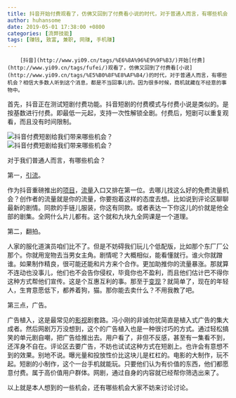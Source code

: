 ```yaml
---
title: 抖音开始付费观看了，仿佛又回到了付费看小说的时代，对于普通人而言，有哪些机会？相信大多数人听到这个消息，都是不当回事儿的。因为很多时候，商机就藏在不经意的事物中。首先，抖音正在测试短剧付费功能。抖音短剧的付费模式与付费小说是类似的。是按基数进行付费。即最低一元起，支持一次性解锁全剧。付费后，短剧可以重复观看，而且没有时间限制。  对于我们普通人而言，有哪些机会？第一，引流。作为抖音重磅推出的项目，流量入口又排在第一位。去哪儿找这么好的免费流量机会？创作者的流量就是你的流量，你要抱着这样的态度去想。比如说到评论区聊聊最新的剧情。同款的手链儿服装，你这有同款。或者表达一下你这儿的价就是他全部的剧集。全网什么片儿都有。这个就和九块九全网课是一个道理。第二，翻拍。人家的服化道演员咱们比不了。但是不妨碍我们玩儿个低配版，比如那个东厂厂公那个。你就用宠物去当男女主角。剧情呢？大概相似，能看懂就行。谁火你就蹭谁。如果制作精良，很可能还能和片方来个合作。更加助推你的流量暴涨。那就算不连动也没事儿，他们也不会告你侵权，毕竟你也不盈利，而且他们估计巴不得你这种方式帮他们宣传。这是个互惠互利的事。那至于变现？就简单了，现在的年轻人，生育意愿低下，都养着狗，猫。那你能去卖什么？不用我教了吧。第三点，广告。广告植入，这是最常见的影视剧套路。冯小刚的非诚勿扰简直是植入式广告的集大成者。然后网剧万万没想到，这个的广告植入也是一种很讨巧的方式。通过轻松搞笑的单元剧自嘲，把广告给推出去。用户看了，非但不反感，甚至有一集看不到，还浑身不自在。评论区去要广告，不妨也试试这种方式在短剧上。也许会有意想不到的效果。别地不说。曝光量和投放性价比这块儿是杠杠的。电影的大制作，玩不起。短剧的小制作，这个一台手机就能玩。只要他们认为有价值的东西，他们都愿意付费。属于高价值用户群体。网剧，通过自身的内容就已经帮你筛选出来了。以上就是本人想到的一些机会，还有哪些机会大家不妨来讨论讨论。
author: huhansome
date: 2019-05-01 17:38:00 +0800
categories: [流弊技能]
tags: [赚钱, 致富, 兼职, 网赚, 手机赚]
---
```



        [抖音](http://www.yi09.cn/tags/%E6%8A%96%E9%9F%B3/)开始[付费](http://www.yi09.cn/tags/fufei/)观看了，仿佛又回到了付费看[小说](http://www.yi09.cn/tags/%E5%B0%8F%E8%AF%B4/)的时代，对于普通人而言，有哪些机会？相信大多数人听到这个消息，都是不当回事儿的。因为很多时候，商机就藏在不经意的事物中。  
  
首先，抖音正在测试短剧付费功能。抖音短剧的付费模式与付费小说是类似的。是按基数进行付费。即最低一元起，支持一次性解锁全剧。付费后，短剧可以重复观看，而且没有时间限制。  
  
![抖音付费短剧给我们带来哪些机会？
](http://www.yi09.cn/zb_users/upload/2021/12/20211215205326163957280614655.jpeg)  
![抖音付费短剧给我们带来哪些机会？
](http://www.yi09.cn/zb_users/upload/2021/12/20211215205326163957280686037.jpeg)  
  
对于我们普通人而言，有哪些机会？  
  
第一，[引流](http://www.yi09.cn/tags/%E5%BC%95%E6%B5%81/)。  
  
作为抖音重磅推出的[项目](http://www.yi09.cn/tags/%E9%A1%B9%E7%9B%AE/)，[流量](http://www.yi09.cn/tags/%E6%B5%81%E9%87%8F/)入口又排在第一位。去哪儿找这么好的免费流量机会？创作者的流量就是你的流量，你要抱着这样的态度去想。比如说到评论区聊聊最新的剧情。同款的手链儿服装，你这有同款。或者表达一下你这儿的价就是他全部的剧集。全网什么片儿都有。这个就和九块九全网课是一个道理。  
  
第二，翻拍。  
  
人家的服化道演员咱们比不了。但是不妨碍我们玩儿个低配版，比如那个东厂厂公那个。你就用宠物去当男女主角。剧情呢？大概相似，能看懂就行。谁火你就蹭谁。如果制作精良，很可能还能和片方来个合作。更加助推你的流量暴涨。那就算不连动也没事儿，他们也不会告你侵权，毕竟你也不盈利，而且他们估计巴不得你这种方式帮他们宣传。这是个互惠互利的事。那至于[变现](http://www.yi09.cn/tags/%E5%8F%98%E7%8E%B0/)？就简单了，现在的年轻人，生育意愿低下，都养着狗，猫。那你能去卖什么？不用我教了吧。  
  
第三点，广告。  
  
广告植入，这是最常见的[影视](http://www.yi09.cn/tags/%E5%BD%B1%E8%A7%86/)剧套路。冯小刚的非诚勿扰简直是植入式广告的集大成者。然后网剧万万没想到，这个的广告植入也是一种很讨巧的方式。通过轻松搞笑的单元剧自嘲，把广告给推出去。用户看了，非但不反感，甚至有一集看不到，还浑身不自在。评论区去要广告，不妨也试试这种方式在短剧上。也许会有意想不到的效果。别地不说。曝光量和投放性价比这块儿是杠杠的。电影的大制作，玩不起。短剧的小制作，这个一台手机就能玩。只要他们认为有价值的东西，他们都愿意付费。属于高价值用户群体。网剧，通过自身的内容就已经帮你筛选出来了。  
  
以上就是本人想到的一些机会，还有哪些机会大家不妨来讨论讨论。


